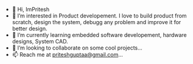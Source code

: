 - 👋 Hi, ImPritesh
- 👀 I’m interested in Product developement. I love to build product from scratch, design the system, debugg any problem and improve it for better design.
- 🌱 I’m currently learning embedded software developement, hardware designs, System CAD.
- 💞️ I’m looking to collaborate on some cool projects...
- 📫 Reach me at priteshguptaa@gmail.com...

<!---
ImPritesh/ImPritesh is a ✨ special ✨ repository because its `README.md` (this file) appears on your GitHub profile.
You can click the Preview link to take a look at your changes.
--->
